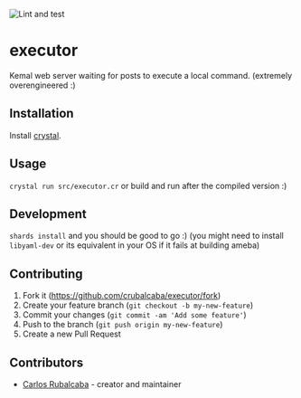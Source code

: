 ![Lint and test](https://github.com/crubalcaba/executor/actions/workflows/lint_and_test.yml/badge.svg)

# executor

Kemal web server waiting for posts to execute a local command. (extremely overengineered :)

## Installation

Install [crystal](https://crystal-lang.org/install/).

## Usage

`crystal run src/executor.cr` or build and run after the compiled version :)

## Development

`shards install` and you should be good to go :)
(you might need to install `libyaml-dev` or its equivalent in your OS if it fails at building ameba)

## Contributing

1. Fork it (<https://github.com/crubalcaba/executor/fork>)
2. Create your feature branch (`git checkout -b my-new-feature`)
3. Commit your changes (`git commit -am 'Add some feature'`)
4. Push to the branch (`git push origin my-new-feature`)
5. Create a new Pull Request

## Contributors

- [Carlos Rubalcaba](https://github.com/crubalcaba) - creator and maintainer
